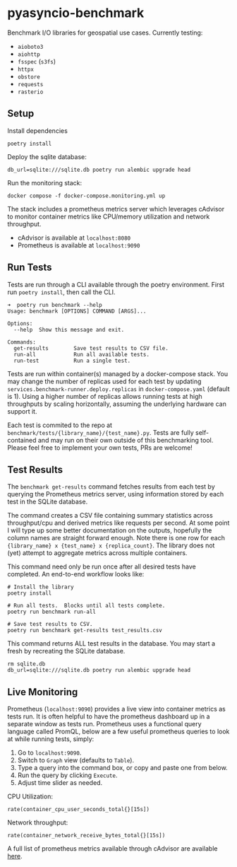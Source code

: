 # pyasyncio-benchmark
Benchmark I/O libraries for geospatial use cases.  Currently testing:
- `aioboto3`
- `aiohttp`
- `fsspec` (`s3fs`)
- `httpx`
- `obstore`
- `requests`
- `rasterio`

## Setup

Install dependencies

```shell
poetry install
```

Deploy the sqlite database:

```shell
db_url=sqlite:///sqlite.db poetry run alembic upgrade head
```

Run the monitoring stack:
```shell
docker compose -f docker-compose.monitoring.yml up
```

The stack includes a prometheus metrics server which leverages cAdvisor to monitor container
metrics like CPU/memory utilization and network throughput.
- cAdvisor is available at `localhost:8080`
- Prometheus is available at `localhost:9090`


## Run Tests
Tests are run through a CLI available through the poetry environment.  First
run `poetry install`, then call the CLI.

```shell
➜  poetry run benchmark --help
Usage: benchmark [OPTIONS] COMMAND [ARGS]...

Options:
  --help  Show this message and exit.

Commands:
  get-results        Save test results to CSV file.
  run-all            Run all available tests.
  run-test           Run a single test.
```

Tests are run within container(s) managed by a docker-compose stack.  You may change the number
of replicas used for each test by updating `services.benchmark-runner.deploy.replicas` in
`docker-compose.yaml` (default is 1). Using a higher number of replicas allows running tests
at high throughputs by scaling horizontally, assuming the underlying hardware can support it.

Each test is commited to the repo at `benchmark/tests/{library_name}/{test_name}.py`.  Tests
are fully self-contained and may run on their own outside of this benchmarking tool.  Please feel
free to implement your own tests, PRs are welcome!

## Test Results

The `benchmark get-results` command fetches results from each test by querying the Prometheus
metrics server, using information stored by each test in the SQLite database.

The command creates a CSV file containing summary statistics across throughput/cpu and derived metrics like requests per second.
At some point I will type up some better documentation on the outputs, hopefully the column names are straight forward enough.
Note there is one row for each `{library_name} x {test_name} x {replica_count}`.  The library does not (yet) attempt to aggregate metrics across multiple containers.

This command need only be run once after all desired tests have completed.  An end-to-end workflow
looks like:

```shell
# Install the library
poetry install

# Run all tests.  Blocks until all tests complete.
poetry run benchmark run-all

# Save test results to CSV.
poetry run benchmark get-results test_results.csv
```

This command returns ALL test results in the database.  You may start a fresh by recreating the
SQLite database.
```shell
rm sqlite.db
db_url=sqlite:///sqlite.db poetry run alembic upgrade head
```


## Live Monitoring

Prometheus (`localhost:9090`) provides a live view into container metrics as tests run.  It is often helpful to have
the prometheus dashboard up in a separate window as tests run.  Prometheus uses a functional query language called PromQL,
below are a few useful prometheus queries to look at while running tests, simply:
1. Go to `localhost:9090`.
2. Switch to `Graph` view (defaults to `Table`).
3. Type a query into the command box, or copy and paste one from below.
4. Run the query by clicking `Execute`.
5. Adjust time slider as needed.


CPU Utilization:
```
rate(container_cpu_user_seconds_total{}[15s])
```

Network throughput:
```
rate(container_network_receive_bytes_total{}[15s])
```

A full list of prometheus metrics available through cAdvisor are available [here](https://github.com/google/cadvisor/blob/master/docs/storage/prometheus.md).
